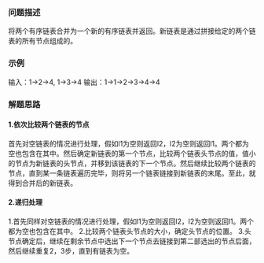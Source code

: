### 问题描述
将两个有序链表合并为一个新的有序链表并返回。新链表是通过拼接给定的两个链表的所有节点组成的。 

### 示例
输入：1->2->4, 1->3->4
输出：1->1->2->3->4->4

### 解题思路
#### 1.依次比较两个链表的节点
首先对空链表的情况进行处理，假如l1为空则返回l2，l2为空则返回l1。两个都为空也包含在其中。然后确定新链表的第一个节点，比较两个链表头节点的值，值小的节点为新链表的头节点，并移到该链表的下一个节点。然后继续比较两个链表的节点，直到某一条链表遍历完毕，则将另一个链表链接到新链表的末尾。至此，就得到合并后的新链表。
#### 2.递归处理
1.首先同样对空链表的情况进行处理，假如l1为空则返回l2，l2为空则返回l1。两个都为空也包含在其中。
2.比较两个链表头节点的大小，确定头节点的位置。
3.头节点确定后，继续在剩余节点中选出下一个节点去链接到第二部选出的节点后面，然后继续重复2，3步，直到有链表为空。
